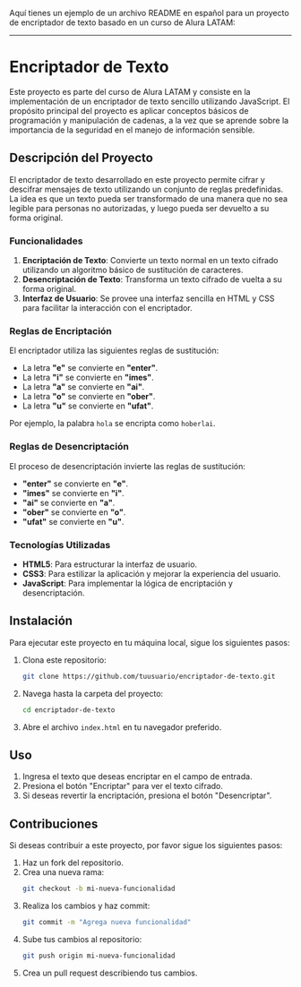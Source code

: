 Aquí tienes un ejemplo de un archivo README en español para un proyecto de encriptador de texto basado en un curso de Alura LATAM:

---

# Encriptador de Texto

Este proyecto es parte del curso de Alura LATAM y consiste en la implementación de un encriptador de texto sencillo utilizando JavaScript. El propósito principal del proyecto es aplicar conceptos básicos de programación y manipulación de cadenas, a la vez que se aprende sobre la importancia de la seguridad en el manejo de información sensible.

## Descripción del Proyecto

El encriptador de texto desarrollado en este proyecto permite cifrar y descifrar mensajes de texto utilizando un conjunto de reglas predefinidas. La idea es que un texto pueda ser transformado de una manera que no sea legible para personas no autorizadas, y luego pueda ser devuelto a su forma original.

### Funcionalidades

1. **Encriptación de Texto**: Convierte un texto normal en un texto cifrado utilizando un algoritmo básico de sustitución de caracteres.
2. **Desencriptación de Texto**: Transforma un texto cifrado de vuelta a su forma original.
3. **Interfaz de Usuario**: Se provee una interfaz sencilla en HTML y CSS para facilitar la interacción con el encriptador.

### Reglas de Encriptación

El encriptador utiliza las siguientes reglas de sustitución:

- La letra **"e"** se convierte en **"enter"**.
- La letra **"i"** se convierte en **"imes"**.
- La letra **"a"** se convierte en **"ai"**.
- La letra **"o"** se convierte en **"ober"**.
- La letra **"u"** se convierte en **"ufat"**.

Por ejemplo, la palabra `hola` se encripta como `hoberlai`.

### Reglas de Desencriptación

El proceso de desencriptación invierte las reglas de sustitución:

- **"enter"** se convierte en **"e"**.
- **"imes"** se convierte en **"i"**.
- **"ai"** se convierte en **"a"**.
- **"ober"** se convierte en **"o"**.
- **"ufat"** se convierte en **"u"**.

### Tecnologías Utilizadas

- **HTML5**: Para estructurar la interfaz de usuario.
- **CSS3**: Para estilizar la aplicación y mejorar la experiencia del usuario.
- **JavaScript**: Para implementar la lógica de encriptación y desencriptación.

## Instalación

Para ejecutar este proyecto en tu máquina local, sigue los siguientes pasos:

1. Clona este repositorio:
   ```bash
   git clone https://github.com/tuusuario/encriptador-de-texto.git
   ```

2. Navega hasta la carpeta del proyecto:
   ```bash
   cd encriptador-de-texto
   ```

3. Abre el archivo `index.html` en tu navegador preferido.

## Uso

1. Ingresa el texto que deseas encriptar en el campo de entrada.
2. Presiona el botón "Encriptar" para ver el texto cifrado.
3. Si deseas revertir la encriptación, presiona el botón "Desencriptar".

## Contribuciones

Si deseas contribuir a este proyecto, por favor sigue los siguientes pasos:

1. Haz un fork del repositorio.
2. Crea una nueva rama:
   ```bash
   git checkout -b mi-nueva-funcionalidad
   ```
3. Realiza los cambios y haz commit:
   ```bash
   git commit -m "Agrega nueva funcionalidad"
   ```
4. Sube tus cambios al repositorio:
   ```bash
   git push origin mi-nueva-funcionalidad
   ```
5. Crea un pull request describiendo tus cambios.
